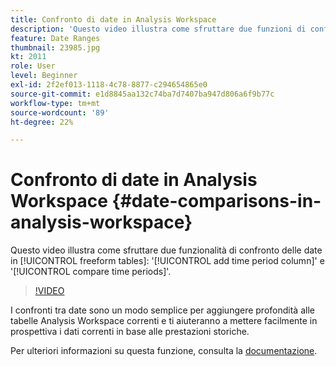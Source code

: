 ```yaml
---
title: Confronto di date in Analysis Workspace
description: 'Questo video illustra come sfruttare due funzioni di confronto delle date nelle tabelle a forma libera: "aggiungi colonna periodo di tempo" e "confronta periodi di tempo".'
feature: Date Ranges
thumbnail: 23985.jpg
kt: 2011
role: User
level: Beginner
exl-id: 2f2ef013-1118-4c78-8877-c294654865e0
source-git-commit: e1d8845aa132c74ba7d7407ba947d806a6f9b77c
workflow-type: tm+mt
source-wordcount: '89'
ht-degree: 22%

---
```


# Confronto di date in Analysis Workspace {#date-comparisons-in-analysis-workspace}

Questo video illustra come sfruttare due funzionalità di confronto delle date in [!UICONTROL freeform tables]: &#39;[!UICONTROL add time period column]&#39; e &#39;[!UICONTROL compare time periods]&#39;.

>[!VIDEO](https://video.tv.adobe.com/v/23985/?quality=12&learn=on)

I confronti tra date sono un modo semplice per aggiungere profondità alle tabelle Analysis Workspace correnti e ti aiuteranno a mettere facilmente in prospettiva i dati correnti in base alle prestazioni storiche.

Per ulteriori informazioni su questa funzione, consulta la [documentazione](https://experienceleague.adobe.com/it/docs/analytics/analyze/analysis-workspace/components/calendar-date-ranges/time-comparison).
